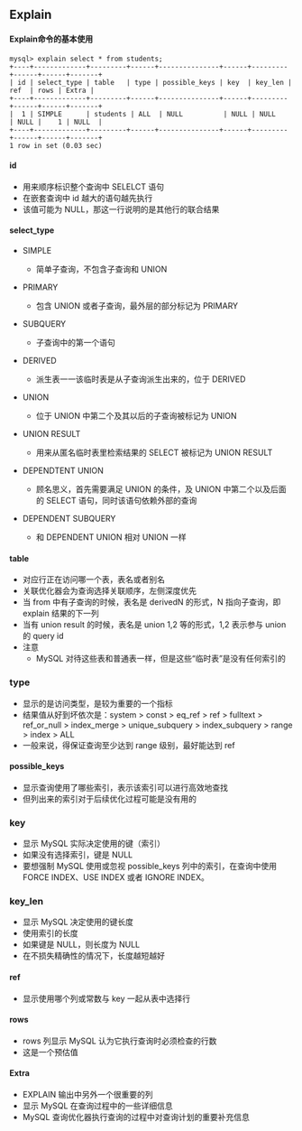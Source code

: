 ## Explain

#### Explain命令的基本使用

```mysql
mysql> explain select * from students;
+----+-------------+---------+------+---------------+------+---------+------+------+-------+
| id | select_type | table   | type | possible_keys | key  | key_len | ref  | rows | Extra |
+----+-------------+---------+------+---------------+------+---------+------+------+-------+
|  1 | SIMPLE      | students | ALL  | NULL          | NULL | NULL    | NULL |    1 | NULL  |
+----+-------------+---------+------+---------------+------+---------+------+------+-------+
1 row in set (0.03 sec)
```



#### id 

- 用来顺序标识整个查询中 SELELCT 语句
- 在嵌套查询中 id 越大的语句越先执行
- 该值可能为 NULL，那这一行说明的是其他行的联合结果



#### select_type

- SIMPLE
  - 简单子查询，不包含子查询和 UNION
- PRIMARY
  - 包含 UNION 或者子查询，最外层的部分标记为 PRIMARY
- SUBQUERY
  - 子查询中的第一个语句
- DERIVED
  - 派生表一一该临时表是从子查询派生出来的，位于 DERIVED

- UNION
  - 位于 UNION 中第二个及其以后的子查询被标记为 UNION
- UNION RESULT
  - 用来从匿名临时表里检索结果的 SELECT 被标记为 UNION RESULT
- DEPENDTENT UNION
  - 顾名思义，首先需要满足 UNION 的条件，及 UNION 中第二个以及后面的 SELECT 语句，同时该语句依赖外部的查询
- DEPENDENT SUBQUERY
  - 和 DEPENDENT UNION 相对 UNION 一样



#### table 

- 对应行正在访问哪一个表，表名或者别名
- 关联优化器会为查询选择关联顺序，左侧深度优先
- 当 from 中有子查询的时候，表名是 derivedN 的形式，N 指向子查询，即 explain 结果的下一列
- 当有 union result 的时候，表名是 union 1,2 等的形式，1,2 表示参与 union 的 query id
- 注意
  - MySQL 对待这些表和普通表一样，但是这些“临时表”是没有任何索引的



### type

- 显示的是访问类型，是较为重要的一个指标
- 结果值从好到坏依次是：system > const > eq_ref > ref > fulltext > ref_or_null > index_merge > unique_subquery > index_subquery > range > index > ALL 
- 一般来说，得保证查询至少达到 range 级别，最好能达到 ref



#### possible_keys 

- 显示查询使用了哪些索引，表示该索引可以进行高效地查找
- 但列出来的索引对于后续优化过程可能是没有用的



### key

- 显示 MySQL 实际决定使用的键（索引）
- 如果没有选择索引，键是 NULL
- 要想强制 MySQL 使用或忽视 possible_keys 列中的索引，在查询中使用 FORCE INDEX、USE INDEX 或者 IGNORE INDEX。



### key_len

- 显示 MySQL 决定使用的键长度
- 使用索引的长度
- 如果键是 NULL，则长度为 NULL
- 在不损失精确性的情况下，长度越短越好 



#### ref

- 显示使用哪个列或常数与 key 一起从表中选择行



#### rows

- rows 列显示 MySQL 认为它执行查询时必须检查的行数
- 这是一个预估值



#### Extra

- EXPLAIN 输出中另外一个很重要的列
- 显示 MySQL 在查询过程中的一些详细信息
- MySQL 查询优化器执行查询的过程中对查询计划的重要补充信息